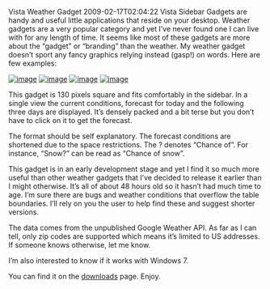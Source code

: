 Vista Weather Gadget
2009-02-17T02:04:22
Vista Sidebar Gadgets are handy and useful little applications that reside on your desktop. Weather gadgets are a very popular category and yet I’ve never found one I can live with for any length of time. It seems like most of these gadgets are more about the “gadget” or “branding” than the weather. My weather gadget doesn’t sport any fancy graphics relying instead (gasp!) on words. Here are few examples:

[![image](/cdn/images/blog/VistaWeatherGadget_11F3A/image_thumb.png)](/cdn/images/blog/VistaWeatherGadget_11F3A/image.png) [![image](/cdn/images/blog/VistaWeatherGadget_11F3A/image_thumb_3.png)](/cdn/images/blog/VistaWeatherGadget_11F3A/image_3.png) [![image](/cdn/images/blog/VistaWeatherGadget_11F3A/image_thumb_4.png)](/cdn/images/blog/VistaWeatherGadget_11F3A/image_4.png) [![image](/cdn/images/blog/VistaWeatherGadget_11F3A/image_thumb_5.png)](/cdn/images/blog/VistaWeatherGadget_11F3A/image_5.png)

This gadget is 130 pixels square and fits comfortably in the sidebar. In a single view the current conditions, forecast for today and the following three days are displayed. It’s densely packed and a bit terse but you don’t have to click on it to get the forecast.

The format should be self explanatory. The forecast conditions are shortened due to the space restrictions. The ? denotes “Chance of”. For instance, “Snow?” can be read as “Chance of snow”.

This gadget is in an early development stage and yet I find it so much more useful than other weather gadgets that I’ve decided to release it earlier than I might otherwise. It’s all of about 48 hours old so it hasn’t had much time to age. I’m sure there are bugs and weather conditions that overflow the table boundaries. I’ll rely on you the user to help find these and suggest shorter versions.

The data comes from the unpublished Google Weather API. As far as I can tell, only zip codes are supported which means it’s limited to US addresses. If someone knows otherwise, let me know.

I’m also interested to know if it works with Windows 7.

You can find it on the [downloads](/downloads) page. Enjoy.
